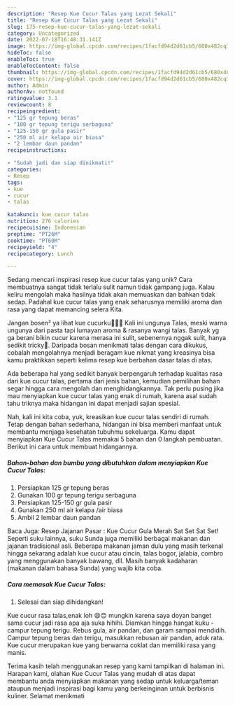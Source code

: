 ```yaml
---
description: "Resep Kue Cucur Talas yang Lezat Sekali"
title: "Resep Kue Cucur Talas yang Lezat Sekali"
slug: 175-resep-kue-cucur-talas-yang-lezat-sekali
category: Uncategorized
date: 2022-07-18T16:48:31.141Z
image: https://img-global.cpcdn.com/recipes/1facfd94d2d61cb5/680x482cq70/kue-cucur-talas-foto-resep-utama.jpg
hideToc: false
enableToc: true
enableTocContent: false
thumbnail: https://img-global.cpcdn.com/recipes/1facfd94d2d61cb5/680x482cq70/kue-cucur-talas-foto-resep-utama.jpg
cover: https://img-global.cpcdn.com/recipes/1facfd94d2d61cb5/680x482cq70/kue-cucur-talas-foto-resep-utama.jpg
author: Admin
authorAv: notfound
ratingvalue: 3.1
reviewcount: 8
recipeingredient:
- "125 gr tepung beras"
- "100 gr tepung terigu serbaguna"
- "125-150 gr gula pasir"
- "250 ml air kelapa air biasa"
- "2 lembar daun pandan"
recipeinstructions:

- "Sudah jadi dan siap dinikmati!"
categories:
- Resep
tags:
- kue
- cucur
- talas

katakunci: kue cucur talas 
nutrition: 276 calories
recipecuisine: Indonesian
preptime: "PT26M"
cooktime: "PT60M"
recipeyield: "4"
recipecategory: Lunch

---
```





Sedang mencari inspirasi resep kue cucur talas yang unik? Cara membuatnya sangat tidak terlalu sulit namun tidak gampang juga. Kalau keliru mengolah maka hasilnya tidak akan memuaskan dan bahkan tidak sedap. Padahal kue cucur talas yang enak seharusnya memiliki aroma dan rasa yang dapat memancing selera Kita.





Jangan bosen² ya lihat kue cucurku🙏🏻🤭 Kali ini ungunya Talas, meski warna ungunya dari pasta tapi lumayan aroma &amp; rasanya wangi talas. Banyak yg ga berani bikin cucur karena merasa ini sulit, sebenernya nggak sulit, hanya sedikit tricky🥰. Daripada bosan menikmati talas dengan cara dikukus, cobalah mengolahnya menjadi beragam kue nikmat yang kreasinya bisa kamu praktikkan seperti kelima resep kue berbahan dasar talas di atas.

Ada beberapa hal yang sedikit banyak berpengaruh terhadap kualitas rasa dari kue cucur talas, pertama dari jenis bahan, kemudian pemilihan bahan segar hingga cara mengolah dan menghidangkannya. Tak perlu pusing jika mau menyiapkan kue cucur talas yang enak di rumah, karena asal sudah tahu triknya maka hidangan ini dapat menjadi sajian spesial.






Nah, kali ini kita coba, yuk, kreasikan kue cucur talas sendiri di rumah. Tetap dengan bahan sederhana, hidangan ini bisa memberi manfaat untuk membantu menjaga kesehatan tubuhmu sekeluarga. Kamu dapat menyiapkan Kue Cucur Talas memakai 5 bahan dan 0 langkah pembuatan. Berikut ini cara untuk membuat hidangannya.

<!--inarticleads1-->

##### Bahan-bahan dan bumbu yang dibutuhkan dalam menyiapkan Kue Cucur Talas:

1. Persiapkan 125 gr tepung beras
1. Gunakan 100 gr tepung terigu serbaguna
1. Persiapkan 125-150 gr gula pasir
1. Gunakan 250 ml air kelapa /air biasa
1. Ambil 2 lembar daun pandan


Baca Juga: Resep Jajanan Pasar : Kue Cucur Gula Merah Sat Set Sat Set! Seperti suku lainnya, suku Sunda juga memiliki berbagai makanan dan jajanan tradisional asli. Beberapa makanan jaman dulu yang masih terkenal hingga sekarang adalah kue cucur atau cincin, talas bogor, jalabia, combro yang menggunakan banyak bawang, dll. Masih banyak kadaharan (makanan dalam bahasa Sunda) yang wajib kita coba. 

<!--inarticleads2-->

##### Cara memasak Kue Cucur Talas:


1. Selesai dan siap dihidangkan!

Kue cucur rasa talas,enak loh 😄😊 mungkin karena saya doyan banget sama cucur jadi rasa apa aja suka hihihi. Diamkan hingga hangat kuku - campur tepung terigu. Rebus gula, air pandan, dan garam sampai mendidih. Campur tepung beras dan terigu, masukkan rebusan air pandan, aduk rata. Kue cucur merupakan kue yang berwarna coklat dan memiliki rasa yang manis. 

Terima kasih telah menggunakan resep yang kami tampilkan di halaman ini. Harapan kami, olahan Kue Cucur Talas yang mudah di atas dapat membantu anda menyiapkan makanan yang sedap untuk keluarga/teman ataupun menjadi inspirasi bagi kamu yang berkeinginan untuk berbisnis kuliner. Selamat menikmati
